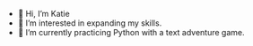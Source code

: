 - 👋 Hi, I’m Katie
- 👀 I’m interested in expanding my skills.
- 🌱 I’m currently practicing Python with a text adventure game.

<!---
Iraclia/Iraclia is a ✨ special ✨ repository because its `README.md` (this file) appears on your GitHub profile.
You can click the Preview link to take a look at your changes.
--->
